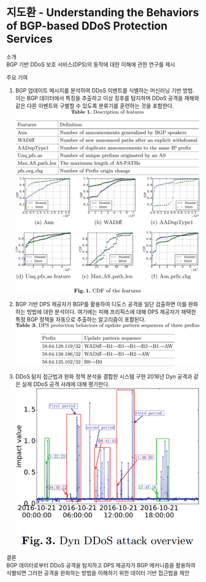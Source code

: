 # 지도환 - Understanding the Behaviors of BGP-based DDoS Protection Services
소개  
BGP 기반 DDoS 보호 서비스(DPS)의 동작에 대한 이해에 관한 연구를 제시

주요 기여  
1. BGP 업데이트 메시지를 분석하여 DDoS 이벤트를 식별하는 머신러닝 기반 방법. 이는 BGP 데이터에서 특징을 추출하고 이상 징후를 탐지하며 DDoS 공격을 재해와 같은 다른 이벤트와 구별할 수 있도록 분류기를 훈련하는 것을 포함한다.
	![Pasted image 20240508193845.png](./Understanding%20the%20Behaviors%20of%20BGP-based%20DDoS%20Protection%20Services/Pasted%20image%2020240508193845.png)
	![Pasted image 20240508193934.png](./Understanding%20the%20Behaviors%20of%20BGP-based%20DDoS%20Protection%20Services/Pasted%20image%2020240508193934.png)
  
2. BGP 기반 DPS 제공자가 BGP를 활용하여 디도스 공격을 일단 검출하면 이를 완화하는 방법에 대한 분석이다. 여기에는 피해 프리픽스에 대해 DPS 제공자가 채택한 특정 BGP 정책을 자동으로 추출하는 알고리즘이 포함된다.
	![Pasted image 20240508194303.png](./Understanding%20the%20Behaviors%20of%20BGP-based%20DDoS%20Protection%20Services/Pasted%20image%2020240508194303.png)
  
3. DDoS 탐지 접근법과 완화 정책 분석을 결합한 시스템 구현 2016년 Dyn 공격과 같은 실제 DDoS 공격 사례에 대해 평가한다.
	![Pasted image 20240508194157.png](./Understanding%20the%20Behaviors%20of%20BGP-based%20DDoS%20Protection%20Services/Pasted%20image%2020240508194157.png)

결론  
BGP 데이터로부터 DDoS 공격을 탐지하고 DPS 제공자가 BGP 메커니즘을 활용하여 식별되면 그러한 공격을 완화하는 방법을 이해하기 위한 데이터 기반 접근법을 제안
